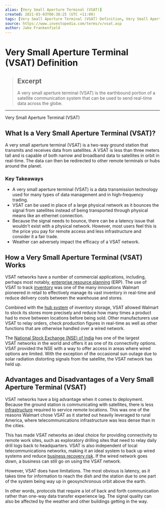 ```yaml
---
alias: [Very Small Aperture Terminal (VSAT)]
created: 2021-03-03T00:38:25 (UTC +11:00)
tags: [Very Small Aperture Terminal (VSAT) Definition, Very Small Aperture Terminal (VSAT)]
source: https://www.investopedia.com/terms/v/vsat.asp
author: Jake Frankenfield
---
```


# Very Small Aperture Terminal (VSAT) Definition

> ## Excerpt
> A very small aperture terminal (VSAT) is the earthbound portion of a satellite communication system that can be used to send real-time data across the globe.

---

Very Small Aperture Terminal (VSAT)
## What Is a Very Small Aperture Terminal (VSAT)?

A very small aperture terminal (VSAT) is a two-way ground station that transmits and receives data from satellites. A VSAT is less than three meters tall and is capable of both narrow and broadband data to satellites in orbit in real-time. The data can then be redirected to other remote terminals or hubs around the planet.

### Key Takeaways

-   A very small aperture terminal (VSAT) is a data transmission technology used for many types of data management and in high-frequency trading.
-   VSAT can be used in place of a large physical network as it bounces the signal from satellites instead of being transported through physical means like an ethernet connection.
-   Because the signal needs to bounce, there can be a latency issue that wouldn't exist with a physical network. However, most users feel this is the price you pay for remote access and less infrastructure and consider it a fair trade.
-   Weather can adversely impact the efficacy of a VSAT network.

## How a Very Small Aperture Terminal (VSAT) Works

VSAT networks have a number of commercial applications, including, perhaps most notably, [enterprise resource planning](https://www.investopedia.com/terms/e/erp.asp) (ERP). The use of VSAT to track [inventory](https://www.investopedia.com/terms/i/inventory-management.asp) was one of the many innovations Walmart pioneered in retail to effectively manage its vast inventory in real-time and reduce delivery costs between the warehouse and stores.

Combined with the [hub system](https://www.investopedia.com/terms/h/hub_and_spoke_structure.asp) of inventory storage, VSAT allowed Walmart to stock its stores more precisely and reduce how many times a product had to move between locations before being sold. Other manufacturers use VSAT to relay orders, check production figures in real-time as well as other functions that are otherwise handled over a wired network.

The [National Stock Exchange (NSE) of India](https://www.investopedia.com/terms/n/national_stock_exchange.asp) has one of the largest VSAT networks in the world and offers it as one of its connectivity options. VSAT provided the NSE with a way to offer access in areas where wired options are limited. With the exception of the occasional sun outage due to solar radiation distorting signals from the satellite, the VSAT network has held up.

## Advantages and Disadvantages of a Very Small Aperture Terminal (VSAT)

VSAT networks have a big advantage when it comes to deployment. Because the ground station is communicating with satellites, there is less [infrastructure](https://www.investopedia.com/terms/i/infrastructure.asp) required to service remote locations. This was one of the reasons Walmart chose VSAT as it started out heavily leveraged to rural America, where telecommunications infrastructure was less dense than in the cities.

This has made VSAT networks an ideal choice for providing connectivity to remote work sites, such as exploratory drilling sites that need to relay daily drill logs back to headquarters. VSAT is also independent of local telecommunications networks, making it an ideal system to back up wired systems and reduce [business recovery risk](https://www.investopedia.com/terms/b/business-recovery-risk.asp). If the wired network goes down, a business can still go on using the VSAT network. 

However, VSAT does have limitations. The most obvious is latency, as it takes time for information to reach the dish and the station due to one part of the system being way up in geosynchronous orbit above the earth.

In other words, protocols that require a lot of back and forth communication rather than one-way data transfer experience lag. The signal quality can also be affected by the weather and other buildings getting in the way.
